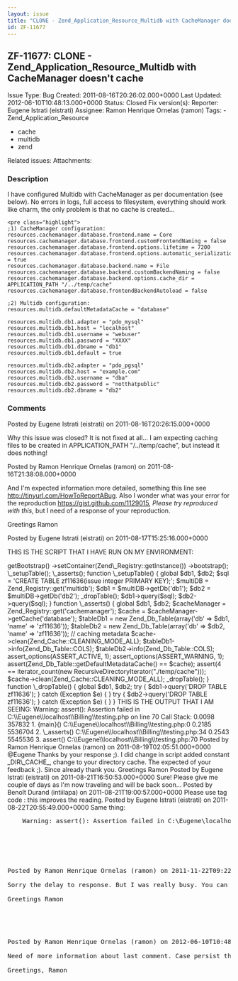 ```yaml
---
layout: issue
title: "CLONE - Zend_Application_Resource_Multidb with CacheManager doesn't cache"
id: ZF-11677
---
```


ZF-11677: CLONE - Zend\_Application\_Resource\_Multidb with CacheManager doesn't cache
--------------------------------------------------------------------------------------

 Issue Type: Bug Created: 2011-08-16T20:26:02.000+0000 Last Updated: 2012-06-10T10:48:13.000+0000 Status: Closed Fix version(s): 
 Reporter:  Eugene Istrati (eistrati)  Assignee:  Ramon Henrique Ornelas (ramon)  Tags: - Zend\_Application\_Resource
- cache
- multidb
- zend
 
 Related issues: 
 Attachments: 
### Description

I have configured Multidb with CacheManager as per documentation (see below). No errors in logs, full access to filesystem, everything should work like charm, the only problem is that no cache is created...

 
    <pre class="highlight">
    ;1) CacheManager configuration:
    resources.cachemanager.database.frontend.name = Core
    resources.cachemanager.database.frontend.customFrontendNaming = false
    resources.cachemanager.database.frontend.options.lifetime = 7200
    resources.cachemanager.database.frontend.options.automatic_serialization = true
    resources.cachemanager.database.backend.name = File
    resources.cachemanager.database.backend.customBackendNaming = false
    resources.cachemanager.database.backend.options.cache_dir = APPLICATION_PATH "/../temp/cache"
    resources.cachemanager.database.frontendBackendAutoload = false
    
    ;2) Multidb configuration:
    resources.multidb.defaultMetadataCache = "database"
    
    resources.multidb.db1.adapter = "pdo_mysql"
    resources.multidb.db1.host = "localhost"
    resources.multidb.db1.username = "webuser"
    resources.multidb.db1.password = "XXXX"
    resources.multidb.db1.dbname = "db1"
    resources.multidb.db1.default = true
    
    resources.multidb.db2.adapter = "pdo_pgsql"
    resources.multidb.db2.host = "example.com"
    resources.multidb.db2.username = "dba"
    resources.multidb.db2.password = "notthatpublic"
    resources.multidb.db2.dbname = "db2"


 

 

### Comments

Posted by Eugene Istrati (eistrati) on 2011-08-16T20:26:15.000+0000

Why this issue was closed? It is not fixed at all... I am expecting caching files to be created in APPLICATION\_PATH "/../temp/cache", but instead it does nothing!

 

 

Posted by Ramon Henrique Ornelas (ramon) on 2011-08-16T21:38:08.000+0000

And I'm expected information more detailed, something this line see <http://tinyurl.com/HowToReportABug>. Also I wonder what was your error for the reproduction <https://gist.github.com/1129015>, _Please try reproduced with this_, but I need of a response of your reproduction.

Greetings Ramon

 

 

Posted by Eugene Istrati (eistrati) on 2011-08-17T15:25:16.000+0000

THIS IS THE SCRIPT THAT I HAVE RUN ON MY ENVIRONMENT:

<?php //@see ZF-10543

// Set default timezone date\_default\_timezone\_set('America/New\_York');

// Define path to application directory defined('APPLICATION\_PATH') || define('APPLICATION\_PATH', realpath(dirname(**FILE**) . '/application'));

// Define application environment defined('APPLICATION\_ENV') || define('APPLICATION\_ENV', (getenv('APPLICATION\_ENV') ? getenv('APPLICATION\_ENV') : 'production'));

// Ensure library/ is on include\_path set\_include\_path(implode(PATH\_SEPARATOR, array( realpath(APPLICATION\_PATH . '/../library'), get\_include\_path(), )));

require\_once 'Zend/Loader/Autoloader.php'; Zend\_Loader\_Autoloader::getInstance();

$application = new Zend\_Application('production', './application/configs/application.ini'); $application->getBootstrap() ->setContainer(Zend\_Registry::getInstance()) ->bootstrap();

\_setupTable(); \_asserts();

function \_setupTable() { global $db1, $db2;

 
    $sql = 'CREATE TABLE zf11636(issue integer PRIMARY KEY);';
    $multiDB = Zend_Registry::get('multidb');
    
    $db1 = $multiDB->getDb('db1');
    $db2 = $multiDB->getDb('db2');
    
    _dropTable();
    
    $db1->query($sql);
    $db2->query($sql);


}

function \_asserts() { global $db1, $db2;

 
    $cacheManager = Zend_Registry::get('cachemanager');
    $cache = $cacheManager->getCache('database');
    
    $tableDb1 = new Zend_Db_Table(array('db' => $db1, 'name' => 'zf11636'));
    $tableDb2 = new Zend_Db_Table(array('db' => $db2, 'name' => 'zf11636'));
    
    // caching metadata
    $cache->clean(Zend_Cache::CLEANING_MODE_ALL);
    $tableDb1->info(Zend_Db_Table::COLS);
    $tableDb2->info(Zend_Db_Table::COLS);
    
    assert_options(ASSERT_ACTIVE, 1);
    assert_options(ASSERT_WARNING, 1);
    assert(Zend_Db_Table::getDefaultMetadataCache() == $cache);
    assert(4 == iterator_count(new RecursiveDirectoryIterator("./temp/cache")));
    
    $cache->clean(Zend_Cache::CLEANING_MODE_ALL);
    _dropTable();


}

function \_dropTable() { global $db1, $db2; try { $db1->query('DROP TABLE zf11636'); } catch (Exception $e) {

 
    }
    
    try {
        $db2->query('DROP TABLE zf11636');
    } catch (Exception $e) {
    
    }


}

THIS IS THE OUTPUT THAT I AM SEEING:

Warning: assert(): Assertion failed in C:\\Eugene\\localhost\\Billing\\testing.php on line 70

Call Stack: 0.0098 357832 1. {main}() C:\\Eugene\\localhost\\Billing\\testing.php:0 0.2185 5536704 2. \_asserts() C:\\Eugene\\localhost\\Billing\\testing.php:34 0.2543 5545536 3. assert() C:\\Eugene\\localhost\\Billing\\testing.php:70

 

 

Posted by Ramon Henrique Ornelas (ramon) on 2011-08-19T02:05:51.000+0000

@Eugene Thanks by your response ;). I did change in script <https://gist.github.com/1129015> added constant _DIR\_CACHE_, change to your directory cache. The expected of your feedback ;).

Since already thank you. Greetings Ramon

 

 

Posted by Eugene Istrati (eistrati) on 2011-08-21T16:50:53.000+0000

Sure! Please give me couple of days as I'm now traveling and will be back soon...

 

 

Posted by Benoît Durand (intiilapa) on 2011-08-21T19:00:57.000+0000

Please use tag code : this improves the reading.

 

 

Posted by Eugene Istrati (eistrati) on 2011-08-22T20:55:49.000+0000

Same thing:

 
    <pre class="highlight">
    Warning: assert(): Assertion failed in C:\Eugene\localhost\Billing\testing.php on line 72


 

 

Posted by Ramon Henrique Ornelas (ramon) on 2011-11-22T09:22:46.000+0000

Sorry the delay to response. But I was really busy. You can verify the dir\_cache is writable (is\_writable) or simulate in another enviroment to verify the diff (if this fine work).

Greetings Ramon

 

 

Posted by Ramon Henrique Ornelas (ramon) on 2012-06-10T10:48:13.000+0000

Need of more information about last comment. Case persist this problem feel free to reopen ;).

Greetings, Ramon

 

 